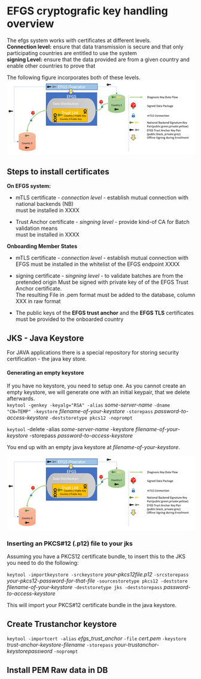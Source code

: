 # EFGS cryptografic key handling overview  
The efgs system works with certificates at different levels.  
**Connection level:** ensure that data transmission is secure and that only participating countries are entitled to use the system  
**signing Level:** ensure that the data provided are from a given country and enable other countries to prove that  

The following figure incorporates both of these levels.
![Keyexchange Workflow](KeyExchange.png)

## Steps to install certificates

**On EFGS system:**
- mTLS certificate - *connection level* - establish mutual connection with national backends (NB)  
must be installed in XXXX

- Trust Anchor certificate - *singning level* - provide kind-of CA for Batch validation means  
must be installed in XXXX


**Onboarding Member States**
- mTLS certificate - *connection level* - establish mutual connection with EFGS
must be installed in the whitelist of the EFGS endpoint XXXX
- signing certificate - *singning level* - to validate batches are from the pretended origin
  Must be signed with private key of of the EFGS Trust Anchor certificate.  
  The resulting File in .pem format must be added to the database, column XXX in raw format  

- The public keys of the **EFGS trust anchor** and the **EFGS TLS** certificates must be provided to the onboarded country



## JKS - Java Keystore
For JAVA applications there is a special repository for storing security certification  - the java key store.
#### Generating an empty keystore  
If you have no keystore, you need to setup one. As you cannot create an empty keystore, we will generate one with an initial keypair, that we delete afterwards.  
`keytool -genkey -keyalg="RSA" -alias` *some-server-name* `-dname "CN=TEMP" -keystore` *filename-of-your-keystore* `-storepass` *password-to-access-keystore* `-deststoretype pkcs12 -noprompt`  

`keytool` -delete -alias *some-server-name* -keystore *filename-of-your-keystore* -storepass *password-to-access-keystore*

You end up with an empty java keystore at *filename-of-your-keystore*.  

![Keyexchange Workflow](KeyExchange.png)


### Inserting an PKCS#12 (.p12) file to your jks  
Assuming you have a PKCS12 certificate bundle, to insert this to the JKS you need to do the following:

`keytool -importkeystore -srckeystore` *your-pkcs12file.p12* `-srcstorepass` *your-pkcs12-password-for-that-file* `-sourcestoretype pkcs12 -deststore` *filename-of-your-keystore* `-deststoretype jks -deststorepass` *password-to-access-keystore*  

This will import your PKCS#12 certificate bundle in the java keystore.

## Create Trustanchor keystore

`keytool -importcert -alias` *efgs_trust_anchor* `-file` *cert.pem* `-keystore` *trust-anchor-keystore-filename* `-storepass` *your-trustanchor-keystorepassword* `-noprompt`


## Install PEM Raw data in DB






